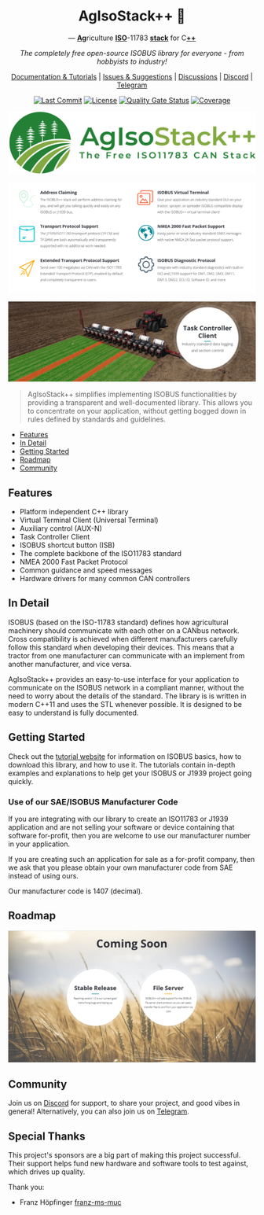 <div align="center">

# AgIsoStack++ 🚜

— <ins>**Ag**</ins>riculture <ins>**ISO**</ins>-11783 <ins>**stack**</ins> for C<ins>**++**</ins>

*The completely free open-source ISOBUS library for everyone - from hobbyists to industry!*

[Documentation & Tutorials](https://isobus-plus-plus.readthedocs.io/en/latest/index.html) | [Issues & Suggestions](https://github.com/Open-Agriculture/AgIsoStack-plus-plus/issues) | [Discussions](https://github.com/Open-Agriculture/AgIsoStack-plus-plus/discussions) | [Discord](https://discord.gg/uU2XMVUD4b) | [Telegram](https://t.me/+kzd4-9Je5bo1ZDg6)

[![Last Commit](https://img.shields.io/github/last-commit/Open-Agriculture/AgIsoStack-plus-plus)](https://github.com/Open-Agriculture/AgIsoStack-plus-plus/commits/main)
[![License](https://img.shields.io/github/license/Open-Agriculture/AgIsoStack-plus-plus)](https://github.com/Open-Agriculture/AgIsoStack-plus-plus/blob/main/LICENSE)
[![Quality Gate Status](https://sonarcloud.io/api/project_badges/measure?project=ad3154_ISO11783-CAN-Stack&metric=alert_status)](https://sonarcloud.io/summary/new_code?id=ad3154_ISO11783-CAN-Stack)
[![Coverage](https://sonarcloud.io/api/project_badges/measure?project=ad3154_ISO11783-CAN-Stack&metric=coverage)](https://sonarcloud.io/summary/new_code?id=ad3154_ISO11783-CAN-Stack)

</div>

![AgIsoStack++Logo](docs/images/wideLogoTransparent.png)

![Features](docs/images/features.png)

![TaskController](docs/images/taskController.png)

> AgIsoStack++ simplifies implementing ISOBUS functionalities by providing a transparent and well-documented library. This allows you to concentrate on your application, without getting bogged down in rules defined by standards and guidelines.

- [Features](#features)
- [In Detail](#in-detail)
- [Getting Started](#getting-started)
- [Roadmap](#roadmap)
- [Community](#community)

## Features

- Platform independent C++ library
- Virtual Terminal Client (Universal Terminal)
- Auxiliary control (AUX-N)
- Task Controller Client
- ISOBUS shortcut button (ISB)
- The complete backbone of the ISO11783 standard
- NMEA 2000 Fast Packet Protocol
- Common guidance and speed messages
- Hardware drivers for many common CAN controllers

## In Detail

ISOBUS (based on the ISO-11783 standard) defines how agricultural machinery should communicate with each other on a CANbus network. Cross compatibility is achieved when different manufacturers carefully follow this standard when developing their devices. This means that a tractor from one manufacturer can communicate with an implement from another manufacturer, and vice versa.

AgIsoStack++ provides an easy-to-use interface for your application to communicate on the ISOBUS network in a compliant manner, without the need to worry about the details of the standard.
The library is is written in modern C++11 and uses the STL whenever possible. It is designed to be easy to understand is fully documented.

## Getting Started

Check out the [tutorial website](https://isobus-plus-plus.readthedocs.io/en/latest/) for information on ISOBUS basics, how to download this library, and how to use it. The tutorials contain in-depth examples and explanations to help get your ISOBUS or J1939 project going quickly.

### Use of our SAE/ISOBUS Manufacturer Code

If you are integrating with our library to create an ISO11783 or J1939 application and are not selling your software or device containing that software for-profit, then you are welcome to use our manufacturer number in your application.

If you are creating such an application for sale as a for-profit company, then we ask that you please obtain your own manufacturer code from SAE instead of using ours.

Our manufacturer code is 1407 (decimal).

## Roadmap

![RoadMap](docs/images/comingSoon.png)

## Community

Join us on [Discord](https://discord.gg/uU2XMVUD4b) for support, to share your project, and good vibes in general! Alternatively, you can also join us on [Telegram](https://t.me/+kzd4-9Je5bo1ZDg6).

## Special Thanks

This project's sponsors are a big part of making this project successful. Their support helps fund new hardware and software tools to test against, which drives up quality.

Thank you:

- Franz Höpfinger [franz-ms-muc](https://github.com/franz-ms-muc)
